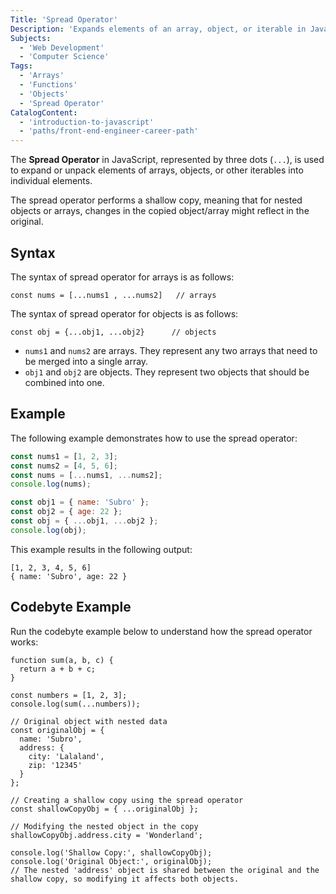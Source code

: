 ```yaml
---
Title: 'Spread Operator'
Description: 'Expands elements of an array, object, or iterable in JavaScript.'
Subjects:
  - 'Web Development'
  - 'Computer Science'
Tags:
  - 'Arrays'
  - 'Functions'
  - 'Objects'
  - 'Spread Operator'
CatalogContent:
  - 'introduction-to-javascript'
  - 'paths/front-end-engineer-career-path'
---
```


The **Spread Operator** in JavaScript, represented by three dots (`...`), is used to expand or unpack elements of arrays, objects, or other iterables into individual elements.

The spread operator performs a shallow copy, meaning that for nested objects or arrays, changes in the copied object/array might reflect in the original.

## Syntax

The syntax of spread operator for arrays is as follows:

```pseudo
const nums = [...nums1 , ...nums2]   // arrays
```

The syntax of spread operator for objects is as follows:

```pseudo
const obj = {...obj1, ...obj2}      // objects
```

- `nums1` and `nums2` are arrays. They represent any two arrays that need to be merged into a single array.
- `obj1` and `obj2` are objects. They represent two objects that should be combined into one.

## Example

The following example demonstrates how to use the spread operator:

```js
const nums1 = [1, 2, 3];
const nums2 = [4, 5, 6];
const nums = [...nums1, ...nums2];
console.log(nums);

const obj1 = { name: 'Subro' };
const obj2 = { age: 22 };
const obj = { ...obj1, ...obj2 };
console.log(obj);
```

This example results in the following output:

```shell
[1, 2, 3, 4, 5, 6]
{ name: 'Subro', age: 22 }
```

## Codebyte Example

Run the codebyte example below to understand how the spread operator works:

```codebyte/javascript
function sum(a, b, c) {
  return a + b + c;
}

const numbers = [1, 2, 3];
console.log(sum(...numbers));

// Original object with nested data
const originalObj = {
  name: 'Subro',
  address: {
    city: 'Lalaland',
    zip: '12345'
  }
};

// Creating a shallow copy using the spread operator
const shallowCopyObj = { ...originalObj };

// Modifying the nested object in the copy
shallowCopyObj.address.city = 'Wonderland';

console.log('Shallow Copy:', shallowCopyObj);
console.log('Original Object:', originalObj);
// The nested 'address' object is shared between the original and the shallow copy, so modifying it affects both objects.
```
